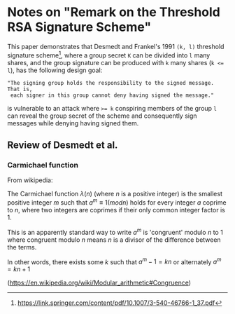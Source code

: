 # Notes on "Remark on the Threshold RSA Signature Scheme"

This paper demonstrates that Desmedt and Frankel's 1991 `(k, l)` threshold signature
scheme[^1], where a group secret `K` can be divided into `l` many shares, and the
group signature can be produced with `k`  many shares (`k <= l`), has the
following design goal:

    "The signing group holds the responsibility to the signed message. That is,
     each signer in this group cannot deny having signed the message."

is vulnerable to an attack where `>= k` conspiring members of the group `l` can
reveal the group secret of the scheme and consequently sign messages while
denying having signed them.

## Review of Desmedt et al.

### Carmichael function

From wikipedia:

The Carmichael function $\lambda(n)$ (where $n$ is a positive integer) is the
smallest positive integer $m$ such that $a^m \equiv 1   (mod n)$ holds for every
integer $a$ coprime to $n$, where two integers are coprimes if their only common
integer factor is 1.

This is an apparently standard way to write $a^m$ is 'congruent'  modulo $n$ to
$1$ where congruent modulo $n$ means $n$ is a divisor of the difference between
the terms.

In other words, there exists some $k$ such that $a^m - 1 = k n$ or alternately
$a^m = k n + 1$

(https://en.wikipedia.org/wiki/Modular_arithmetic#Congruence)

[^1]: https://link.springer.com/content/pdf/10.1007/3-540-46766-1_37.pdf
